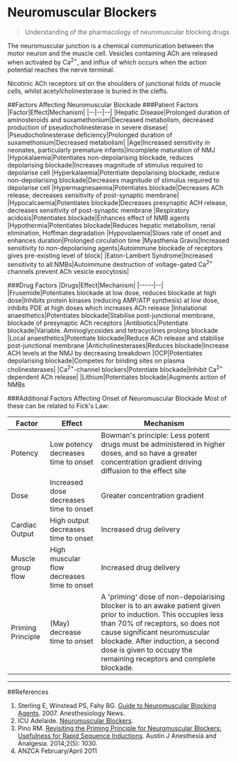 # Neuromuscular Blockers
> Understanding of the pharmacology of neuromuscular blocking drugs

The neuromuscular junction is a chemical communication between the motor neuron and the muscle cell. Vesicles containing ACh are released when activated by Ca<sup>2+</sup>, and influx of which occurs when the action potential reaches the nerve terminal.

Nicotinic ACh receptors sit on the shoulders of junctional folds of muscle cells, whilst acetylcholinesterase is buried in the clefts.


##Factors Affecting Neuromuscular Blockade
###Patient Factors
|Factor|Effect|Mechanism|
|--|--|--|
|Hepatic Disease|Prolonged duration of aminosteroids and suxamethonium|Decreased metabolism, decreased production of pseudocholinesterase in severe disease|
|Pseudocholinesterase deficiency|Prolonged duration of suxamethonium|Decreased metabolism|
|Age|Increased sensitivity in neonates, particularly premature infants|Incomplete maturation of NMJ
|Hypokalaemia|Potentiates non-depolarising blockade, reduces depolarising blockade|Increases magnitude of stimulus required to depolarise cell
|Hyperkalaemia|Potentiate depolarising blockade, reduce non-depolarising blockade|Decreases magnitude of stimulus required to depolarise cell
|Hypermagnesaemia|Potentiates blockade|Decreases ACh release, decreases sensitivity of post-synaptic membrane|
|Hypocalcaemia|Potentiates blockade|Decreases presynaptic ACH release, decreases sensitivity of post-synaptic membrane
|Respiratory acidosis|Potentiates blockade|Enhances effect of NMB agents
|Hypothermia|Potentiates blockade|Reduces hepatic metabolism, renal elimination, Hoffman degradation
|Hypovolaemia|Slows rate of onset and enhances duration|Prolonged circulation time
|Myasthenia Gravis|Increased sensitivity to non-depolarising agents|Autoimmune blockade of receptors gives pre-existing level of block|
|Eaton-Lambert Syndrome|Increased sensitivity to all NMBs|Autoimmune destruction of voltage-gated Ca<sup>2+</sup> channels prevent ACh vesicle exocytosis|

###Drug Factors
|Drugs|Effect|Mechanism|
|-----|--|
|Frusemide|Potentiates blockade at low dose, reduces blockade at high dose|Inhibits protein kinases (reducing AMP/ATP synthesis) at low dose, inhibits PDE at high doses which increases ACh release
|Inhalational anaesthetics|Potentiates blockade|Stabilise post-junctional membrane, blockade of presynaptic ACh receptors
|Antibiotics|Potentiate blockade|Variable. Aminoglycosides and tetracyclines prolong blockade
|Local anaesthetics|Potentiate blockade|Reduce ACh release and stabilise post-junctional membrane
|Anticholinesterases|Reduces blockade|Increase ACH levels at the NMJ by decreasing breakdown
|OCP|Potentiates depolarising blockade|Competes for binding sites on plasma cholinesterases|
|Ca<sup>2+</sup>-channel blockers|Potentiate blockade|Inhibit Ca<sup>2+</sup> dependent ACh release|
|Lithium|Potentiates blockade|Augments action of NMBs

###Additional Factors Affecting Onset of Neuromuscular Blockade
Most of these can be related to Fick's Law:

|Factor|Effect|Mechanism|
|--|--|--|
|Potency|Low potency decreases time to onset|Bowman's principle: Less potent drugs must be administered in higher doses, and so have a greater concentration gradient driving diffusion to the effect site
|Dose|Increased dose decreases time to onset|Greater concentration gradient
|Cardiac Output|High output decreases time to onset|Increased drug delivery
|Muscle group flow|High muscular flow decreases time to onset|Increased drug delivery
|Priming Principle|(May) decrease time to onset|A 'priming' dose of non-depolarising blocker is to an awake patient given prior to induction. This occupies less than 70% of receptors, so does not cause significant neuromuscular blockade. After induction, a second dose is given to occupy the remaining receptors and complete blockade.|



---
##References
1. Sterling E, Winstead PS, Fahy BG. [Guide to Neuromuscular Blocking Agents](http://www.anesthesiologynews.com/download/ANSE07_NeuroblockERWM.pdf). 2007. Anesthesiology News. 
2. ICU Adelaide. [Neuromuscular Blockers](https://icuadelaide.com.au/files/primary/pharmacology/neuromuscular.pdf).
3. Pino RM. [Revisiting the Priming Principle for Neuromuscular Blockers: Usefulness for Rapid Sequence Inductions](http://austinpublishinggroup.com/anesthesia-analgesia/fulltext/ajaa-v2-id1030.php). Austin J Anesthesia and Analgesia. 2014;2(5): 1030.
4. ANZCA February/April 2011